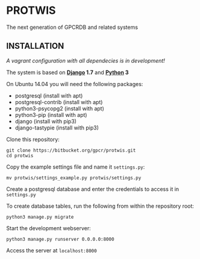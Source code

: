 PROTWIS
====

The next generation of GPCRDB and related systems

INSTALLATION
---

*A vagrant configuration with all dependecies is in development!*

The system is based on **[Django][1] 1.7** and **[Python][2] 3**

On Ubuntu 14.04 you will need the following packages:

* postgresql (install with apt)
* postgresql-contrib (install with apt)
* python3-psycopg2 (install with apt)
* python3-pip (install with apt)
* django (install with pip3)
* django-tastypie (install with pip3)

Clone this repository:

    git clone https://bitbucket.org/gpcr/protwis.git
    cd protwis

Copy the example settings file and name it `settings.py`:

    mv protwis/settings_example.py protwis/settings.py

Create a postgresql database and enter the credentials to access it in `settings.py`

To create database tables, run the following from within the repository root:
    
    python3 manage.py migrate

Start the development webserver:

    python3 manage.py runserver 0.0.0.0:8000

Access the server at `localhost:8000`

[1]: http://djangoproject.com
[2]: http://python.org